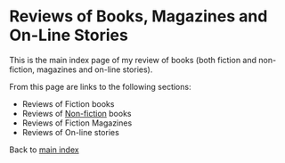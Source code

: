 # Reviews of Books, Magazines and On-Line Stories

This is the main index page of my review of books (both fiction and non-fiction, magazines and on-line stories).

From this page are links to the following sections:

- Reviews of Fiction books
- Reviews of [Non-fiction](/reviews/nonfiction/README.md) books
- Reviews of Fiction Magazines
- Reviews of On-line stories

Back to [main index](/README.md)
